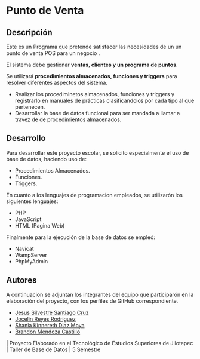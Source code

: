 # Punto de Venta
## Descripción
Este es un Programa que pretende satisfacer las necesidades de un un punto de venta POS para un negocio .

El sistema debe gestionar **ventas, clientes y un programa de puntos**.

Se utilizará **procedimientos almacenados, funciones y triggers** para resolver diferentes aspectos del sistema.

* Realizar los procediminetos almacenados, funciones y triggers y registrarlo en manuales de prácticas clasificandolos por cada tipo al que pertenecen.
* Desarrollar la base de datos funcional para ser mandada a llamar a travez de de procedimientos almacenados.

## Desarrollo 
Para desarrollar este proyecto escolar, se solicito especialmente el uso de base de datos, haciendo uso de:
* Procedimientos Almacenados.
* Funciones.
* Triggers.

En cuanto a los lenguajes de programacion empleados, se utilizarón los siguientes lenguajes:

* PHP
* JavaScript
* HTML (Pagina Web)

Finalmente para la ejecución de la base de datos se empleó:
* Navicat
* WampServer
* PhpMyAdmin

## Autores
A continuacion se adjuntan los integrantes del equipo que participarón en la elaboración del proyecto, con los perfiles de GitHub correspondiente.

* [Jesus Silvestre Santiago Cruz](https://github.com/JesusSantiago31) 
* [Jocelin Reyes Rodriguez](https://github.com/JocelinReyes)
* [Shania Kinnereth Diaz Moya](https://github.com/ShaniaKinnerethDiazMoya)
* [Brandon Mendoza Castillo](https://github.com/Brandon-Mendoza-Castillo)

| Proyecto Elaborado en el Tecnológico de Estudios Superiores de Jilotepec | Taller de Base de Datos | 5 Semestre